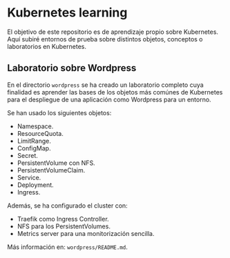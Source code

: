 # Kubernetes learning

El objetivo de este repositorio es de aprendizaje propio sobre Kubernetes. Aquí subiré entornos de prueba sobre distintos objetos, conceptos o laboratorios en Kubernetes.

## Laboratorio sobre Wordpress

En el directorio `wordpress` se ha creado un laboratorio completo cuya finalidad es aprender las bases de los objetos más comúnes de Kubernetes para el despliegue de una aplicación como Wordpress para un entorno.

Se han usado los siguientes objetos:

* Namespace.
* ResourceQuota.
* LimitRange.
* ConfigMap.
* Secret.
* PersistentVolume con NFS.
* PersistentVolumeClaim.
* Service.
* Deployment.
* Ingress.

Además, se ha configurado el cluster con:

* Traefik como Ingress Controller.
* NFS para los PersistentVolumes.
* Metrics server para una monitorización sencilla.

Más información en: `wordpress/README.md`.
